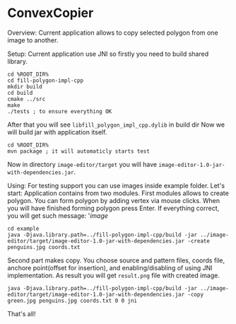 # ConvexCopier
Overview:
Current application allows to copy selected polygon from one image to another.

Setup:
Current application use JNI so firstly you need to build shared library.
```
cd %ROOT_DIR%
cd fill-polygon-impl-cpp
mkdir build
cd build
cmake ../src
make
./tests ; to ensure everything OK
```
After that you will see `libfill_polygon_impl_cpp.dylib` in build dir
Now we will build jar with application itself.
```
cd %ROOT_DIR%
mvn package ; it will automaticly starts test
```
Now in directory `image-editor/target` you will have `image-editor-1.0-jar-with-dependencies.jar`.

Using:
For testing support you can use images inside example folder. Let's start:
Application contains from two modules. 
First modules allows to create polygon. You can form polygon by adding vertex via mouse clicks. When you will have finished forming polygon press Enter. 
If everything correct, you will get such message:
'*image*
```
cd example
java -Djava.library.path=../fill-polygon-impl-cpp/build -jar ../image-editor/target/image-editor-1.0-jar-with-dependencies.jar -create penguins.jpg coords.txt
```
Second part makes copy. You choose source and pattern files, coords file, anchore point(offset for insertion), and enabling/disabling of using JNI implementation.
As result you will get `result.png` file with created image.
```
java -Djava.library.path=../fill-polygon-impl-cpp/build -jar ../image-editor/target/image-editor-1.0-jar-with-dependencies.jar -copy green.jpg penguins.jpg coords.txt 0 0 jni
```
That's all!
